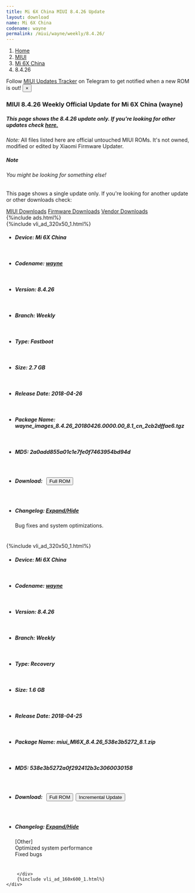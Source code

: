 ```yaml
---
title: Mi 6X China MIUI 8.4.26 Update
layout: download
name: Mi 6X China
codename: wayne
permalink: /miui/wayne/weekly/8.4.26/
---
```

<nav aria-label="breadcrumb">
    <ol class="breadcrumb">
        <li class="breadcrumb-item"><a href="/">Home</a></li>
        <li class="breadcrumb-item"><a href="/miui/">MIUI</a></li>
        <li class="breadcrumb-item"><a href="/miui/wayne/">Mi 6X China</a></li>
        <li class="breadcrumb-item active" aria-current="page">8.4.26</li>
    </ol>
</nav>
<div class="alert alert-primary alert-dismissible fade show" role="alert">
    Follow <a href="https://t.me/MIUIUpdatesTracker" class="alert-link">MIUI Updates Tracker</a> on Telegram to get
    notified when a new ROM is out!
    <button type="button" class="close" data-dismiss="alert" aria-label="Close">
        <span aria-hidden="true">&times;</span>
    </button>
</div>
<div class="col-12 mx-auto">
    <h3 class="title bg-light p-2 rounded">MIUI 8.4.26 Weekly Official Update for Mi 6X China (wayne)</h3>
    <h5>This page shows the 8.4.26 update only. If you're looking for other updates check
        <a href="/miui/wayne/">here.</a></h5>
    <p><i>Note: </i>All files listed here are official untouched MIUI ROMs.
        It's not owned, modified or edited by Xiaomi Firmware Updater.</p>
    <div class="card">
        <div class="card-body">
            <h5 class="card-title">Note</h5>
            <h6 class="card-subtitle mb-2 text-muted">You might be looking for something else!</h6>
            <p class="card-text">This page shows a single update only.
                If you're looking for another update or other downloads check:</p>
            <a href="/miui/" class="card-link">MIUI Downloads</a>
            <a href="/firmware/" class="card-link">Firmware Downloads</a>
            <a href="/vendor/" class="card-link">Vendor Downloads</a>
        </div>
    </div>
    {%include ads.html%}
    <div class="row justify-content-center">
        <div class="col-10" id="downloads">
                    <div class="card card-body">
            {%include vli_ad_320x50_1.html%}
            <ul class="list-unstyled">
                <li style="padding-bottom: 10px;">
                    <h5><b>Device: </b>Mi 6X China</h5>
                </li>
                <li style="padding-bottom: 10px;">
                    <h5><b>Codename: </b> <a href="/miui/wayne/" target="_blank">wayne</a> </h5>
                </li>
                <li style="padding-bottom: 10px;">
                    <h5><b>Version: </b>8.4.26</h5>
                </li>
                <li style="padding-bottom: 10px;">
                    <h5><b>Branch: </b>Weekly</h5>
                </li>
                <li style="padding-bottom: 10px;">
                    <h5><b>Type: </b>Fastboot</h5>
                </li>
                <li style="padding-bottom: 10px;">
                    <h5><b>Size: </b>2.7 GB</h5>
                </li>
                <li style="padding-bottom: 10px;">
                    <h5><b>Release Date: </b>2018-04-26</h5>
                </li>
                <li style="padding-bottom: 10px;">
                    <h5><b>Package Name: </b><span id="filename" class="text-dark">wayne_images_8.4.26_20180426.0000.00_8.1_cn_2cb2dffae6.tgz</span></h5>
                </li>
                <li style="padding-bottom: 10px;">
                    <h5><b>MD5: </b><span id="md5" class="text-muted">2a0add855a01c1e7fe0f7463954bd94d</span></h5>
                </li>
                <li style="padding-bottom: 10px;">
                    <h5><b>Download: </b><button type="button" id="download" class="btn btn-primary" style="margin: 7px;"
                            onclick="window.open('https://bigota.d.miui.com/8.4.26/wayne_images_8.4.26_20180426.0000.00_8.1_cn_2cb2dffae6.tgz', '_blank');"><i class="fa fa-download"></i> Full ROM</button></h5>
                </li>
                <li style="padding-bottom: 10px;">
                    <h5><b>Changelog: </b><a href="#wayne_1_changelog" data-toggle="collapse" role="button"
                            aria-expanded="false" aria-controls="wayne_1_changelog"> <i class="fa fa-arrow-down"
                                aria-hidden="true"></i> Expand/Hide</a></h5>
                    <div class="collapse" id="wayne_1_changelog">
                        <p id="changelog_text">Bug fixes and system optimizations.</p>
                    </div>
                </li>
            </ul>
        </div>
        <div class="card card-body">
            {%include vli_ad_320x50_1.html%}
            <ul class="list-unstyled">
                <li style="padding-bottom: 10px;">
                    <h5><b>Device: </b>Mi 6X China</h5>
                </li>
                <li style="padding-bottom: 10px;">
                    <h5><b>Codename: </b> <a href="/miui/wayne/" target="_blank">wayne</a> </h5>
                </li>
                <li style="padding-bottom: 10px;">
                    <h5><b>Version: </b>8.4.26</h5>
                </li>
                <li style="padding-bottom: 10px;">
                    <h5><b>Branch: </b>Weekly</h5>
                </li>
                <li style="padding-bottom: 10px;">
                    <h5><b>Type: </b>Recovery</h5>
                </li>
                <li style="padding-bottom: 10px;">
                    <h5><b>Size: </b>1.6 GB</h5>
                </li>
                <li style="padding-bottom: 10px;">
                    <h5><b>Release Date: </b>2018-04-25</h5>
                </li>
                <li style="padding-bottom: 10px;">
                    <h5><b>Package Name: </b><span id="filename" class="text-dark">miui_MI6X_8.4.26_538e3b5272_8.1.zip</span></h5>
                </li>
                <li style="padding-bottom: 10px;">
                    <h5><b>MD5: </b><span id="md5" class="text-muted">538e3b5272a0f292412b3c3060030158</span></h5>
                </li>
                <li style="padding-bottom: 10px;">
                    <h5><b>Download: </b><button type="button" id="download" class="btn btn-primary" style="margin: 7px;"
                            onclick="window.open('https://bigota.d.miui.com/8.4.26/miui_MI6X_8.4.26_538e3b5272_8.1.zip', '_blank');"><i class="fa fa-download"></i> Full ROM</button><button type="button" id="incremental_download" class="btn btn-warning" onclick="window.open('https://bigota.d.miui.com/8.4.26/miui-ota-hermes-8.4.19-8.4.26-de44990d32-5.0.zip', '_blank');"><i class="fa fa-download"></i> Incremental Update</button></h5>
                </li>
                <li style="padding-bottom: 10px;">
                    <h5><b>Changelog: </b><a href="#wayne_2_changelog" data-toggle="collapse" role="button"
                            aria-expanded="false" aria-controls="wayne_2_changelog"> <i class="fa fa-arrow-down"
                                aria-hidden="true"></i> Expand/Hide</a></h5>
                    <div class="collapse" id="wayne_2_changelog">
                        <p id="changelog_text">[Other]<br>Optimized system performance<br>Fixed bugs</p>
                    </div>
                </li>
            </ul>
        </div>

        </div>
        {%include vli_ad_160x600_1.html%}
    </div>
</div>
